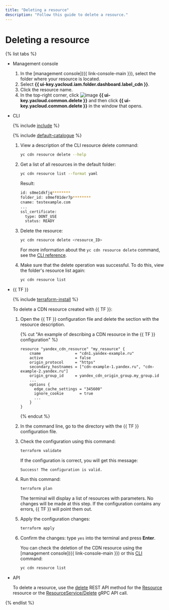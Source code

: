 ```yaml
---
title: "Deleting a resource"
description: "Follow this guide to delete a resource."
---
```


# Deleting a resource

{% list tabs %}

- Management console

   1. In the [management console]({{ link-console-main }}), select the folder where your resource is located.
   1. Select **{{ ui-key.yacloud.iam.folder.dashboard.label_cdn }}**.
   1. Click the resource name.
   1. In the top-right corner, click ![image](../../../_assets/console-icons/trash-bin.svg) **{{ ui-key.yacloud.common.delete }}** and then click **{{ ui-key.yacloud.common.delete }}** in the window that opens.

- CLI

   {% include [include](../../../_includes/cli-install.md) %}

   {% include [default-catalogue](../../../_includes/default-catalogue.md) %}

   1. View a description of the CLI resource delete command:

      ```bash
      yc cdn resource delete --help
      ```

   1. Get a list of all resources in the default folder:

      ```bash
      yc cdn resource list --format yaml
      ```

      Result:

      ```bash
      id: s0me1dkfjq********
      folder_id: s0mef01der7p********
      cname: testexample.com
      ...
      ssl_certificate:
        type: DONT_USE
        status: READY
      ```

   1. Delete the resource:

      ```bash
      yc cdn resource delete <resource_ID>
      ```

      For more information about the `yc cdn resource delete` command, see the [CLI reference](../../../cli/cli-ref/managed-services/cdn/resource/delete.md).
   1. Make sure that the delete operation was successful. To do this, view the folder's resource list again:

      ```bash
      yc cdn resource list
      ```

- {{ TF }}

   {% include [terraform-install](../../../_includes/terraform-install.md) %}

   To delete a CDN resource created with {{ TF }}:
   1. Open the {{ TF }} configuration file and delete the section with the resource description.

      {% cut "An example of describing a CDN resource in the {{ TF }} configuration" %}

      ```hcl
      resource "yandex_cdn_resource" "my_resource" {
          cname               = "cdn1.yandex-example.ru"
          active              = false
          origin_protocol     = "https"
          secondary_hostnames = ["cdn-example-1.yandex.ru", "cdn-example-2.yandex.ru"]
          origin_group_id     = yandex_cdn_origin_group.my_group.id
          ...
          options {
            edge_cache_settings = "345600"
            ignore_cookie       = true
            ...
          }
      }
      ```

      {% endcut %}

   1. In the command line, go to the directory with the {{ TF }} configuration file.
   1. Check the configuration using this command:

      ```bash
      terraform validate
      ```

      If the configuration is correct, you will get this message:

      ```text
      Success! The configuration is valid.
      ```

   1. Run this command:

      ```bash
      terraform plan
      ```

      The terminal will display a list of resources with parameters. No changes will be made at this step. If the configuration contains any errors, {{ TF }} will point them out.
   1. Apply the configuration changes:

      ```bash
      terraform apply
      ```

   1. Confirm the changes: type `yes` into the terminal and press **Enter**.

      You can check the deletion of the CDN resource using the [management console]({{ link-console-main }}) or this [CLI](../../../cli/quickstart.md) command:

      ```bash
      yc cdn resource list
      ```

- API

   To delete a resource, use the [delete](../../api-ref/Resource/delete.md) REST API method for the [Resource](../../api-ref/Resource/index.md) resource or the [ResourceService/Delete](../../api-ref/grpc/resource_service.md#Delete) gRPC API call.

{% endlist %}